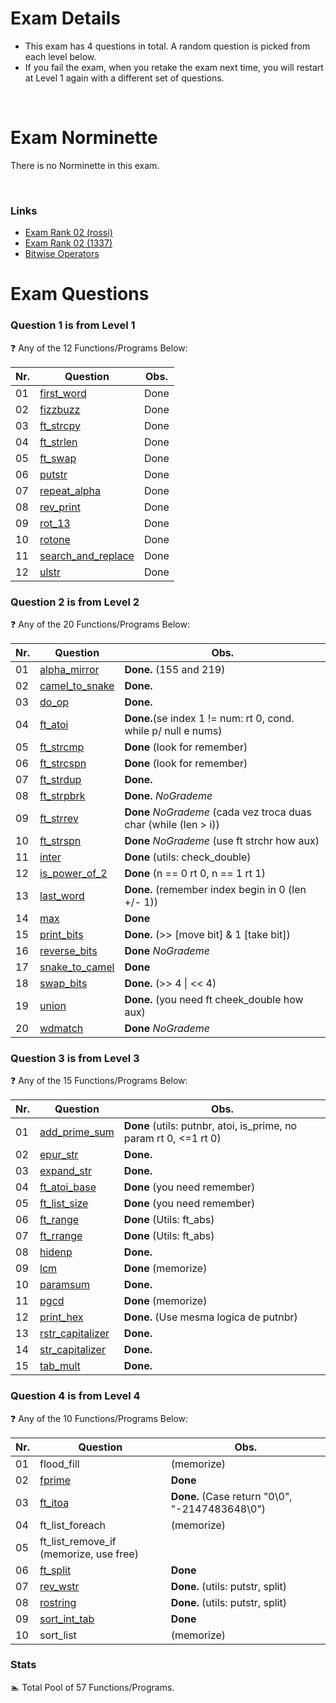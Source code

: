 # Exam Details

- This exam has 4 questions in total. A random question is picked from each level below.
- If you fail the exam, when you retake the exam next time, you will restart at Level 1 again with a different set of questions.

<br>

# Exam Norminette

There is no Norminette in this exam.

<br>

### Links
- [Exam Rank 02 (rossi)](https://github.com/pasqualerossi/42-School-Exam-Rank-02)
- [Exam Rank 02 (1337)](https://github.com/48d31kh413k/1337-exam_rank_02-42)
- [Bitwise Operators](https://www.programiz.com/c-programming/bitwise-operators)

# Exam Questions

### Question 1 is from Level 1
:question: Any of the 12 Functions/Programs Below:

Nr. |Question | Obs.
----|---------|:-----:
01  |[first_word](https://github.com/faleite/42exams/blob/main/2_rank/1_level/01_first_word.c)| Done
02  |[fizzbuzz](https://github.com/faleite/42exams/blob/main/2_rank/1_level/02_fizzbuzz.c) | Done
03  |[ft_strcpy](https://github.com/faleite/42exams/blob/main/2_rank/1_level/03_strcpy.c) | Done
04  |[ft_strlen](https://github.com/faleite/42exams/blob/main/2_rank/1_level/04_ft_strlen.c) | Done
05  |[ft_swap](https://github.com/faleite/42exams/blob/main/2_rank/1_level/05_ft_swap.c) | Done
06  |[putstr](https://github.com/faleite/42exams/blob/main/2_rank/1_level/06_ft_putstr.c) | Done
07  |[repeat_alpha](https://github.com/faleite/42exams/blob/main/2_rank/1_level/07_repeat_alpha.c) | Done
08  |[rev_print](https://github.com/faleite/42exams/blob/main/2_rank/1_level/08_rev_print.c) | Done
09  |[rot_13](https://github.com/faleite/42exams/blob/main/2_rank/1_level/09_rot_13.c) | Done
10  |[rotone](https://github.com/faleite/42exams/blob/main/2_rank/1_level/10_rotone.c) | Done
11  |[search_and_replace](https://github.com/faleite/42exams/blob/main/2_rank/1_level/11_search_and_replace.c) | Done
12  |[ulstr](https://github.com/faleite/42exams/blob/main/2_rank/1_level/12_ulstr.c) | Done

### Question 2 is from Level 2
:question: Any of the 20 Functions/Programs Below:

Nr. |Question | Obs.
----|---------|-----
01  |[alpha_mirror](https://github.com/faleite/42exams/blob/main/2_rank/2_level/alpha_mirror.c)   | **Done.** (155 and 219)
02  |[camel_to_snake](https://github.com/faleite/42exams/blob/main/2_rank/2_level/camel_to_snake.c) | **Done.**
03  |[do_op](https://github.com/faleite/42exams/blob/main/2_rank/2_level/do_op.c)          | **Done.**
04  |[ft_atoi](https://github.com/faleite/42exams/blob/main/2_rank/2_level/ft_atoi.c)        | **Done.**(se index 1 != num: rt 0, cond. while p/ null e nums)
05  |[ft_strcmp](https://github.com/faleite/42exams/blob/main/2_rank/2_level/ft_strcmp.c)      | **Done** (look for remember)
06  |[ft_strcspn](https://github.com/faleite/42exams/blob/main/2_rank/2_level/ft_strcspn.c)     | **Done** (look for remember)
07  |[ft_strdup](https://github.com/faleite/42exams/blob/main/2_rank/2_level/ft_strdup.c)      | **Done.**
08  |[ft_strpbrk](https://github.com/faleite/42exams/blob/main/2_rank/2_level/ft_strpbrk.c)     | **Done.** *NoGrademe*
09  |[ft_strrev](https://github.com/faleite/42exams/blob/main/2_rank/2_level/ft_strrev.c)      | **Done** *NoGrademe* (cada vez troca duas char (while (len > i))
10  |[ft_strspn](https://github.com/faleite/42exams/blob/main/2_rank/2_level/ft_strspn.c)      | **Done** *NoGrademe* (use ft strchr how aux)
11  |[inter](https://github.com/faleite/42exams/blob/main/2_rank/2_level/inter.c)          | **Done** (utils: check_double)
12  |[is_power_of_2](https://github.com/faleite/42exams/blob/main/2_rank/2_level/is_power_of_2.c)  | **Done** (n == 0 rt 0, n == 1 rt 1)
13  |[last_word](https://github.com/faleite/42exams/blob/main/2_rank/2_level/last_word.c)      | **Done.** (remember index begin in 0 (len +/- 1))
14  |[max](https://github.com/faleite/42exams/blob/main/2_rank/2_level/max.c)            | **Done**
15  |[print_bits](https://github.com/faleite/42exams/blob/main/2_rank/2_level/print_bits.c)     | **Done.** (\>> [move bit] & 1 [take bit])
16  |[reverse_bits](https://github.com/faleite/42exams/blob/main/2_rank/2_level/reverse_bits.c)   | **Done** *NoGrademe*
17  |[snake_to_camel](https://github.com/faleite/42exams/blob/main/2_rank/2_level/snake_to_camel.c) | **Done**
18  |[swap_bits](https://github.com/faleite/42exams/blob/main/2_rank/2_level/swap_bits.c)      | **Done.** (\>> 4 \| \<< 4)
19  |[union](https://github.com/faleite/42exams/blob/main/2_rank/2_level/union.c)          | **Done.** (you need ft cheek_double how aux)
20  |[wdmatch](https://github.com/faleite/42exams/blob/main/2_rank/2_level/wdmatch.c)        | **Done** *NoGrademe*

### Question 3 is from Level 3
:question: Any of the 15 Functions/Programs Below:

Nr. |Question | Obs.
----|---------|-----
01  |[add_prime_sum](https://github.com/faleite/42exams/blob/main/2_rank/3_level/add_prime_sum.c)| **Done** (utils: putnbr, atoi, is_prime, no param rt 0, <=1 rt 0)
02  |[epur_str](https://github.com/faleite/42exams/blob/main/2_rank/3_level/epur_str.c) | **Done.**
03  |[expand_str](https://github.com/faleite/42exams/blob/main/2_rank/3_level/expand_str.c) | **Done.**
04  |[ft_atoi_base](https://github.com/faleite/42exams/blob/main/2_rank/3_level/ft_atoi_base.c) | **Done** (you need remember)
05  |[ft_list_size](https://github.com/faleite/42exams/blob/main/2_rank/3_level/ft_list_size.c) | **Done** (you need remember)
06  |[ft_range](https://github.com/faleite/42exams/blob/main/2_rank/3_level/ft_range.c) | **Done** (Utils: ft_abs)
07  |[ft_rrange](https://github.com/faleite/42exams/blob/main/2_rank/3_level/ft_rrange.c)  | **Done** (Utils: ft_abs)
08  |[hidenp](https://github.com/faleite/42exams/blob/main/2_rank/3_level/hidenp.c)     | **Done.**
09  |[lcm](https://github.com/faleite/42exams/blob/main/2_rank/3_level/lcm.c) | **Done** (memorize)
10  |[paramsum](https://github.com/faleite/42exams/blob/main/2_rank/3_level/paramsum.c)     | **Done.**
11  |[pgcd](https://github.com/faleite/42exams/blob/main/2_rank/3_level/pgcd.c)         | **Done** (memorize)
12  |[print_hex](https://github.com/faleite/42exams/blob/main/2_rank/3_level/print_hex.c) | **Done.** (Use mesma logica de putnbr)
13  |[rstr_capitalizer](https://github.com/faleite/42exams/blob/main/2_rank/3_level/rstr_capitalizer.c) |**Done.**
14  |[str_capitalizer](https://github.com/faleite/42exams/blob/main/2_rank/3_level/str_capitalizer.c) | **Done.**
15  |[tab_mult](https://github.com/faleite/42exams/blob/main/2_rank/3_level/tab_mult.c) |**Done.**

### Question 4 is from Level 4
:question: Any of the 10 Functions/Programs Below:

Nr. |Question | Obs.
----|---------|-----
01  |flood_fill | (memorize)
02  |[fprime](https://github.com/faleite/42exams/blob/main/2_rank/4_level/fprime.c) | **Done**
03  |[ft_itoa](https://github.com/faleite/42exams/blob/main/2_rank/4_level/ft_itoa.c) | **Done.** (Case return "0\0", "-2147483648\0")
04  |ft_list_foreach | (memorize)
05  |ft_list_remove_if  (memorize, use free)
06  |[ft_split](https://github.com/faleite/42exams/blob/main/2_rank/4_level/ft_split.c) | **Done**
07  |[rev_wstr](https://github.com/faleite/42exams/blob/main/2_rank/4_level/rev_wstr.c) | **Done.** (utils: putstr, split)
08  |[rostring](https://github.com/faleite/42exams/blob/main/2_rank/4_level/rostring.c) | **Done.** (utils: putstr, split)
09  |[sort_int_tab](https://github.com/faleite/42exams/blob/main/2_rank/4_level/sort_int_tab.c) | **Done** 
10  |sort_list | (memorize)

### Stats
:swimmer: Total Pool of 57 Functions/Programs.
